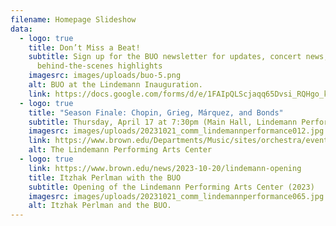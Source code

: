 ```yaml
---
filename: Homepage Slideshow
data:
  - logo: true
    title: Don’t Miss a Beat!
    subtitle: Sign up for the BUO newsletter for updates, concert news, and
      behind-the-scenes highlights
    imagesrc: images/uploads/buo-5.png
    alt: BUO at the Lindemann Inauguration.
    link: https://docs.google.com/forms/d/e/1FAIpQLScjaqq65Dvsi_RQHgo_kG89R-HqLh-VqqLyZijiXTh61tq_Kw/viewform?usp=header
  - logo: true
    title: "Season Finale: Chopin, Grieg, Márquez, and Bonds"
    subtitle: Thursday, April 17 at 7:30pm (Main Hall, Lindemann Performing Arts Center)
    imagesrc: images/uploads/20231021_comm_lindemannperformance012.jpg
    link: https://www.brown.edu/Departments/Music/sites/orchestra/events
    alt: The Lindemann Performing Arts Center
  - logo: true
    link: https://www.brown.edu/news/2023-10-20/lindemann-opening
    title: Itzhak Perlman with the BUO
    subtitle: Opening of the Lindemann Performing Arts Center (2023)
    imagesrc: images/uploads/20231021_comm_lindemannperformance065.jpg
    alt: Itzhak Perlman and the BUO.
---
```

